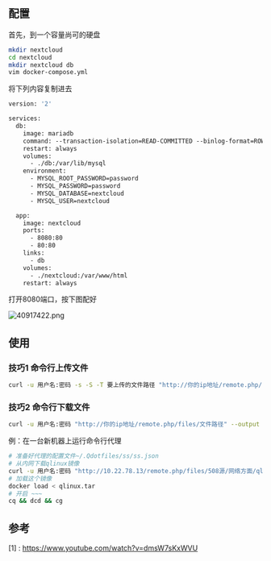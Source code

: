 ## 配置

首先，到一个容量尚可的硬盘

```bash
mkdir nextcloud
cd nextcloud
mkdir nextcloud db
vim docker-compose.yml
```
将下列内容复制进去
```dockerfile
version: '2'

services:
  db:
    image: mariadb
    command: --transaction-isolation=READ-COMMITTED --binlog-format=ROW
    restart: always
    volumes:
      - ./db:/var/lib/mysql
    environment:
      - MYSQL_ROOT_PASSWORD=password
      - MYSQL_PASSWORD=password
      - MYSQL_DATABASE=nextcloud
      - MYSQL_USER=nextcloud

  app:
    image: nextcloud
    ports:
      - 8080:80
      - 80:80
    links:
      - db
    volumes:
      - ./nextcloud:/var/www/html
    restart: always
```

打开8080端口，按下图配好

![40917422.png](https://gitee.com/qiangzibro/uPic/raw/master/uPic/40917422.png)



## 使用

### 技巧1 命令行上传文件

```bash
curl -u 用户名:密码 -s -S -T 要上传的文件路径 "http://你的ip地址/remote.php/files/目标文件路径/"
```


### 技巧2 命令行下载文件
```bash
curl -u 用户名:密码 "http://你的ip地址/remote.php/files/文件路径" --output 文件路径
```

例：在一台新机器上运行命令行代理
```bash
# 准备好代理的配置文件~/.Qdotfiles/ss/ss.json
# 从内网下载qlinux镜像
curl -u 用户名:密码 "http://10.22.78.13/remote.php/files/508源/网络方面/qlinux.tar" --output qlinux.tar
# 加载这个镜像
docker load < qlinux.tar
# 开启 ~~~
cq && dcd && cg
```

## 参考
[1] : https://www.youtube.com/watch?v=dmsW7sKxWVU

